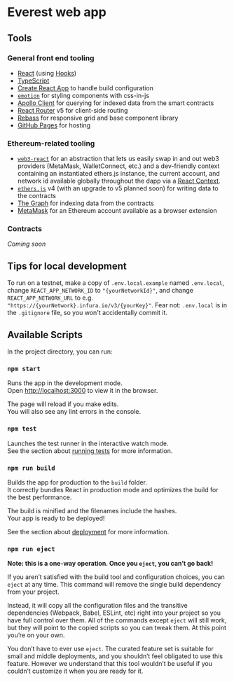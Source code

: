 # Everest web app

## Tools

### General front end tooling

- [React](https://reactjs.org/) (using [Hooks](https://reactjs.org/docs/hooks-intro.html))
- [TypeScript](https://www.typescriptlang.org/)
- [Create React App](https://create-react-app.dev/) to handle build configuration
- [`emotion`](https://emotion.sh) for styling components with css-in-js
- [Apollo Client](https://www.apollographql.com/docs/react/) for querying for indexed data from the smart contracts
- [React Router](https://github.com/ReactTraining/react-router) v5 for client-side routing
- [Rebass](https://rebassjs.org/) for responsive grid and base component library
- [GitHub Pages](https://pages.github.com/) for hosting

### Ethereum-related tooling

- [`web3-react`](https://github.com/NoahZinsmeister/web3-react) for an abstraction that lets us easily swap in and out web3 providers (MetaMask, WalletConnect, etc.) and a dev-friendly context containing an instantiated ethers.js instance, the current account, and network id available globally throughout the dapp via a [React Context](https://reactjs.org/docs/context.html).
- [`ethers.js`](https://github.com/ethers-io/ethers.js) v4 (with an upgrade to v5 planned soon) for writing data to the contracts
- [The Graph](https://thegraph.com/) for indexing data from the contracts
- [MetaMask](https://metamask.io/) for an Ethereum account available as a browser extension

### Contracts

_Coming soon_

## Tips for local development

To run on a testnet, make a copy of `.env.local.example` named `.env.local`, change `REACT_APP_NETWORK_ID` to `"{yourNetworkId}"`, and change `REACT_APP_NETWORK_URL` to e.g. `"https://{yourNetwork}.infura.io/v3/{yourKey}"`. Fear not: `.env.local` is in the `.gitignore` file, so you won't accidentally commit it.

## Available Scripts

In the project directory, you can run:

### `npm start`

Runs the app in the development mode.<br>
Open [http://localhost:3000](http://localhost:3000) to view it in the browser.

The page will reload if you make edits.<br>
You will also see any lint errors in the console.

### `npm test`

Launches the test runner in the interactive watch mode.<br>
See the section about [running tests](https://facebook.github.io/create-react-app/docs/running-tests) for more information.

### `npm run build`

Builds the app for production to the `build` folder.<br>
It correctly bundles React in production mode and optimizes the build for the best performance.

The build is minified and the filenames include the hashes.<br>
Your app is ready to be deployed!

See the section about [deployment](https://facebook.github.io/create-react-app/docs/deployment) for more information.

### `npm run eject`

**Note: this is a one-way operation. Once you `eject`, you can’t go back!**

If you aren’t satisfied with the build tool and configuration choices, you can `eject` at any time. This command will remove the single build dependency from your project.

Instead, it will copy all the configuration files and the transitive dependencies (Webpack, Babel, ESLint, etc) right into your project so you have full control over them. All of the commands except `eject` will still work, but they will point to the copied scripts so you can tweak them. At this point you’re on your own.

You don’t have to ever use `eject`. The curated feature set is suitable for small and middle deployments, and you shouldn’t feel obligated to use this feature. However we understand that this tool wouldn’t be useful if you couldn’t customize it when you are ready for it.
